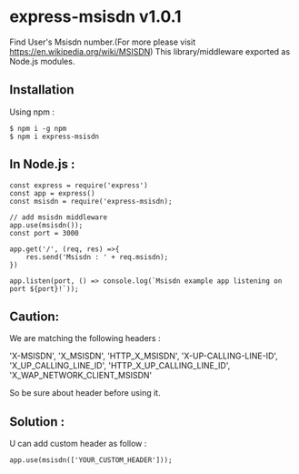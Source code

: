 # express-msisdn v1.0.1
Find User's Msisdn number.(For more please visit https://en.wikipedia.org/wiki/MSISDN)
This library/middleware exported as Node.js modules.

## Installation

Using npm :
``` 
$ npm i -g npm
$ npm i express-msisdn
```

## In Node.js : 

```
const express = require('express')
const app = express()
const msisdn = require('express-msisdn);

// add msisdn middleware
app.use(msisdn());
const port = 3000

app.get('/', (req, res) =>{ 
    res.send('Msisdn : ' + req.msisdn);
})

app.listen(port, () => console.log(`Msisdn example app listening on port ${port}!`));
```


## Caution:
 We are matching the following headers :

 'X-MSISDN',
 'X_MSISDN',
 'HTTP_X_MSISDN',
 'X-UP-CALLING-LINE-ID',
 'X_UP_CALLING_LINE_ID',
 'HTTP_X_UP_CALLING_LINE_ID',
'X_WAP_NETWORK_CLIENT_MSISDN'

So be sure about header before using it.

## Solution : 
U can add custom header as follow :
```
app.use(msisdn(['YOUR_CUSTOM_HEADER']));
```


